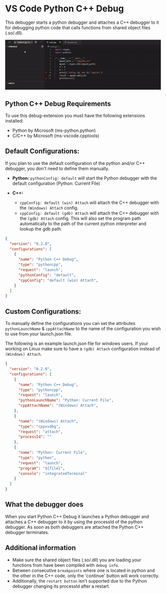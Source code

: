 # VS Code Python C++ Debug

This debugger starts a python debugger and attaches a C++ debugger to it for debugging python code that calls functions from shared object files (.so/.dll).

![vscode-pythonCpp example](images/pythonCppExample.gif)

## Python C++ Debug Requirements

To use this debug-extension you must have the following extensions installed:
* Python by Microsoft (ms-python.python)
* C/C++ by Microsoft (ms-vscode.cpptools)


## Default Configurations:

If you plan to use the default configuration of the python and/or C++ debugger, you don't need to define them manually.

* **Python:** `pythonConfig: default` will start the Python debugger with the default configuration (Python: Current File)
  
* **C++:** 
  - `cppConfig: default (win) Attach` will attach the C++ debugger with the `(Windows) Attach` config.
  - `cppConfig: default (gdb) Attach` will attach the C++ debugger with the `(gdb) Attach` config. This will also set the program path automatically to the path of the current python interpreter and lookup the gdb path.

```json
{
  "version": "0.2.0",
  "configurations": [
    {
      "name": "Python C++ Debug",
      "type": "pythoncpp",
      "request": "launch",
      "pythonConfig": "default",
      "cppConfig": "default (win) Attach",
    }
  ]
}

```

## Custom Configurations:

To manually define the configurations you can set the attributes `pythonLaunchName` & `cppAttachName` to the name of the configuration you wish to use from your launch.json file.

 The following is an example launch.json file for windows users. If your working on Linux make sure to have a `(gdb) Attach` configuration instead of `(Windows) Attach`.

```json
{
  "version": "0.2.0",
  "configurations": [
    {
      "name": "Python C++ Debug",
      "type": "pythoncpp",
      "request": "launch",
      "pythonLaunchName": "Python: Current File",
      "cppAttachName": "(Windows) Attach",
    },
    {
      "name": "(Windows) Attach",
      "type": "cppvsdbg",
      "request": "attach",
      "processId": ""
    },
    {
      "name": "Python: Current File",
      "type": "python",
      "request": "launch",
      "program": "${file}",
      "console": "integratedTerminal"
    }
  ]
}

```

## What the debugger does

When you start Python C++ Debug it launches a Python debugger and attaches a C++ debugger to it by using the processId of the python debugger. As soon as both debuggers are attached the Python C++ debugger terminates.

## Additional information
* Make sure the shared object files (.so/.dll) you are loading your functions from have been compiled with `debug info`.
* Between consecutive `breakpoints` where one is located in python and the other in the C++ code, only the 'continue' button will work correctly.
* Additionally, the `restart button` isn't supported due to the Python debugger changing its processId after a restart. 
